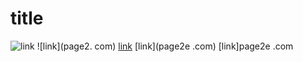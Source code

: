 # title 

![link](page2.png)
![link](page2. com)
[link](page2e.com)
[link](page2e .com)
[link]page2e .com